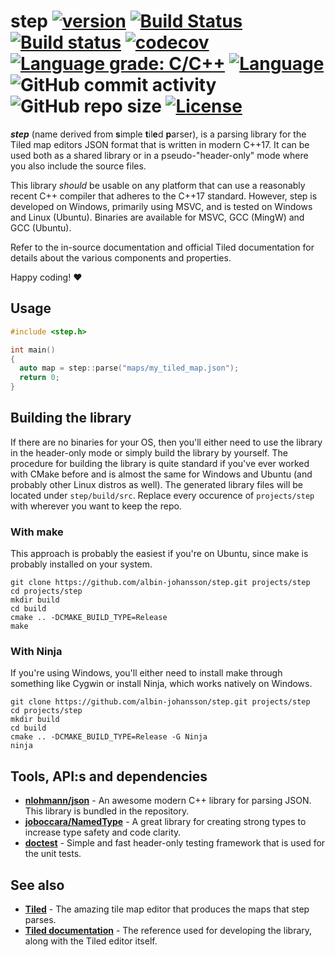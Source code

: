 # step [![version](https://img.shields.io/badge/version-0.1.0-red.svg)](https://semver.org) [![Build Status](https://travis-ci.org/albin-johansson/Centurion.svg?branch=master)](https://travis-ci.org/albin-johansson/step) [![Build status](https://ci.appveyor.com/api/projects/status/0ijia28k5u95ro1r?svg=true)](https://ci.appveyor.com/project/AlbinJohansson/step) [![codecov](https://codecov.io/gh/albin-johansson/step/branch/master/graph/badge.svg)](https://codecov.io/gh/albin-johansson/step) [![Language grade: C/C++](https://img.shields.io/lgtm/grade/cpp/g/albin-johansson/step.svg?logo=lgtm&logoWidth=18)](https://lgtm.com/projects/g/albin-johansson/step/context:cpp) [![Language](https://img.shields.io/badge/C%2B%2B-17-blue.svg)](https://en.wikipedia.org/wiki/C%2B%2B#Standardization) ![GitHub commit activity](https://img.shields.io/github/commit-activity/m/albin-johansson/step) ![GitHub repo size](https://img.shields.io/github/repo-size/albin-johansson/step)  [![License](https://img.shields.io/badge/license-MIT-blue.svg)](https://opensource.org/licenses/MIT)

***step*** (name derived from **s**imple **t**il**e**d **p**arser), is a parsing library for the Tiled map editors JSON format that is written in modern C++17. It can be used both as a shared library or in a pseudo-"header-only" mode where you also include the source files.

This library *should* be usable on any platform that can use a reasonably recent C++ compiler that adheres to the C++17 standard. However, step is developed on Windows, primarily using MSVC, and is tested on Windows and Linux (Ubuntu). Binaries are available for MSVC, GCC (MingW) and GCC (Ubuntu).

Refer to the in-source documentation and official Tiled documentation for details about the various components and properties.

Happy coding! :heart:

## Usage

```C++
#include <step.h>

int main()
{
  auto map = step::parse("maps/my_tiled_map.json");
  return 0;
}
```

## Building the library

If there are no binaries for your OS, then you'll either need to use the library in the header-only mode or simply build the library by yourself. The procedure for building the library is quite standard if you've ever worked with CMake before and is almost the same for Windows and Ubuntu (and probably other Linux distros as well). The generated library files will be located under `step/build/src`. Replace every occurence of `projects/step` with wherever you want to keep the repo.

### With **make**

This approach is probably the easiest if you're on Ubuntu, since make is probably installed on your system.

```shell
git clone https://github.com/albin-johansson/step.git projects/step
cd projects/step
mkdir build
cd build
cmake .. -DCMAKE_BUILD_TYPE=Release
make
```

### With **Ninja**

If you're using Windows, you'll either need to install make through something like Cygwin or install Ninja, which works natively on Windows.

```shell
git clone https://github.com/albin-johansson/step.git projects/step
cd projects/step
mkdir build
cd build
cmake .. -DCMAKE_BUILD_TYPE=Release -G Ninja
ninja
```

## Tools, API:s and dependencies

* [**nlohmann/json**](https://github.com/nlohmann/json) - An awesome modern C++ library for parsing JSON. This library is bundled in the repository.
* [**joboccara/NamedType**](https://github.com/joboccara/NamedType) - A great library for
 creating strong types to increase type safety and code clarity.
* [**doctest**](https://github.com/onqtam/doctest) - Simple and fast header-only testing
 framework that is used for the unit tests.

## See also

* [**Tiled**](https://github.com/bjorn/tiled) - The amazing tile map editor that produces the maps that step parses.
* [**Tiled documentation**](https://doc.mapeditor.org/en/stable/) - The reference used for developing the library, along with the Tiled editor itself.
